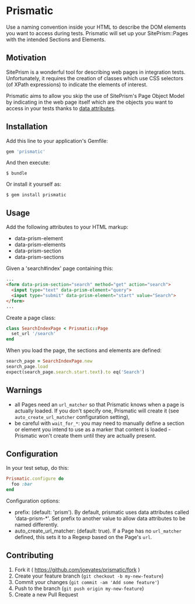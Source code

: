 # Prismatic

Use a naming convention inside your HTML to describe the DOM elements you
want to access during tests. Prismatic will set up your SitePrism::Pages
with the intended Sections and Elements.

## Motivation

SitePrism is a wonderful tool for describing web pages in integration tests.
Unfortunately, it requires the creation of classes which use CSS selectors
(of XPath expressions) to indicate the elements of interest.

Prismatic aims to allow you skip the use of SitePrism's Page Object Model
by indicating in the web page itself which are the objects you want to access
in your tests thanks to [data attributes](http://www.w3.org/html/wg/drafts/html/master/dom.html#embedding-custom-non-visible-data-with-the-data-*-attributes).

## Installation

Add this line to your application's Gemfile:

```ruby
gem 'prismatic'
```

And then execute:

```
$ bundle
```

Or install it yourself as:

```
$ gem install prismatic
```

## Usage

Add the following attributes to your HTML markup:

* data-prism-element
* data-prism-elements
* data-prism-section
* data-prism-sections

Given a 'search#index' page containing this:

```html
...
<form data-prism-section="search" method="get" action="search">
  <input type="text" data-prism-element="query">
  <input type="submit" data-prism-element="start" value="Search">
</form>
...
```

Create a page class:

```ruby
class SearchIndexPage < Prismatic::Page
  set_url '/search'
end
```

When you load the page, the sections and elements are defined:

```ruby
search_page = SearchIndexPage.new
search_page.load
expect(search_page.search.start.text).to eq('Search')
```

## Warnings

* all Pages need an `url_matcher` so that Prismatic knows when a page is
  actually loaded. If you don't specify one, Prismatic will create it
  (see `auto_create_url_matcher` configuration setting),
* be careful with `wait_for_*`: you may need to manually define a section
  or element you intend to use as a marker that content is loaded - Prismatic
  won't create them until they are actually present.

## Configuration

In your test setup, do this:

```ruby
Prismatic.configure do
  foo :bar
end
```

Configuration options:

* prefix: (default: 'prism'). By default, prismatic uses data attributes called 
  'data-prism-*'. Set prefix to another value to allow data attributes to be
  named differently.
* auto_create_url_matcher: (default: true). If a Page has no `url_matcher` defined,
  this sets it to a Regexp based on the Page's `url`.

## Contributing

1. Fork it ( https://github.com/joeyates/prismatic/fork )
2. Create your feature branch (`git checkout -b my-new-feature`)
3. Commit your changes (`git commit -am 'Add some feature'`)
4. Push to the branch (`git push origin my-new-feature`)
5. Create a new Pull Request
